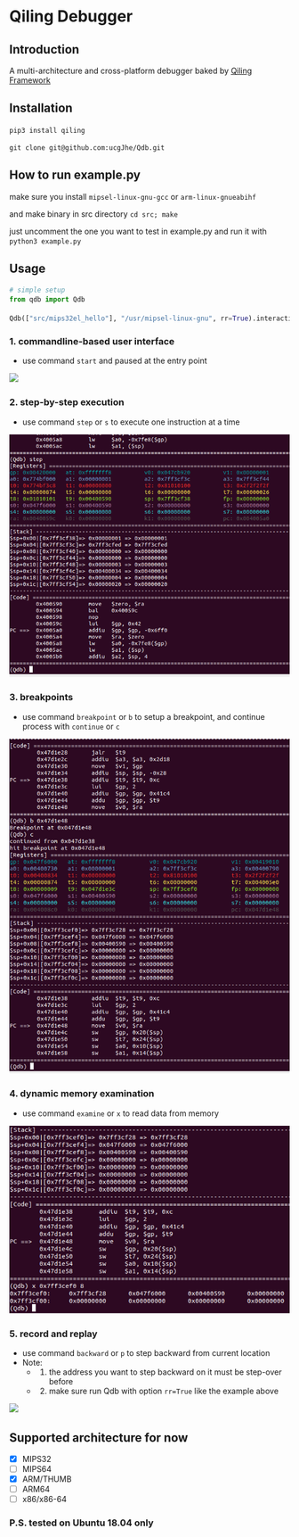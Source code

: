 # Qiling Debugger

## Introduction

A multi-architecture and cross-platform debugger baked by [Qiling Framework](https://github.com/qilingframework/qiling)

## Installation

`pip3 install qiling`

`git clone git@github.com:ucgJhe/Qdb.git`

## How to run example.py

make sure you install `mipsel-linux-gnu-gcc` or `arm-linux-gnueabihf`

and make binary in src directory `cd src; make`

just uncomment the one you want to test in example.py and run it with `python3 example.py`

## Usage

```python
# simple setup
from qdb import Qdb

Qdb(["src/mips32el_hello"], "/usr/mipsel-linux-gnu", rr=True).interactive()
```

### 1. commandline-based user interface

- use command `start` and paused at the entry point

![](pics/cmd_start.png?raw=true)

### 2. step-by-step execution

- use command `step` or `s` to execute one instruction at a time

![](pics/step.png?raw=true)

### 3. breakpoints

- use command `breakpoint` or `b` to setup a breakpoint, and continue process with `continue` or `c`

![](pics/breakpoint.png?raw=true)

### 4. dynamic memory examination

- use command `examine` or `x` to read data from memory

![](pics/mem_examination.png?raw=true)

### 5. record and replay

- use command `backward` or `p` to step backward from current location
- Note:
    - 1. the address you want to step backward on it must be step-over before
    - 2. make sure run Qdb with option `rr=True` like the example above

![](pics/qdb_step_backward)

## Supported architecture for now

- [x] MIPS32
- [ ] MIPS64
- [x] ARM/THUMB
- [ ] ARM64
- [ ] x86/x86-64

### P.S. tested on Ubuntu 18.04 only
